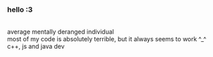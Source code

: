 ### hello :3
<br>
average mentally deranged individual<br>
most of my code is absolutely terrible, but it always seems to work  ^_^<br>
c++, js and java dev<br>
